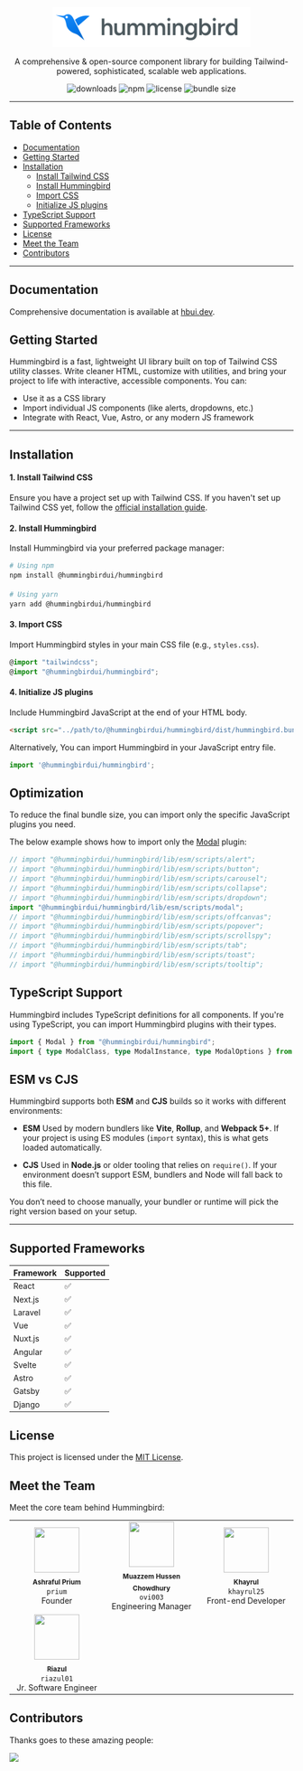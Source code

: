 <div align="center">
   <a href="https://hbui.dev/">
      <img  width="350" src='./public/images/logos/hummingbird-lg.svg' alt="Logo" class="w-10 h-10" />
   </a>

   A comprehensive & open-source component library for building Tailwind-powered, sophisticated, scalable web applications.

   ![downloads](https://img.shields.io/npm/dt/@hummingbirdui/hummingbird?style=flat-square)
   ![npm](https://img.shields.io/npm/v/@hummingbirdui/hummingbird?style=flat-square)
   ![license](https://img.shields.io/npm/l/@hummingbirdui/hummingbird?style=flat-square)
   ![bundle size](https://img.shields.io/bundlephobia/min/@hummingbirdui/hummingbird?style=flat-square)
</div>

---

## Table of Contents

- [Documentation](#documentation)
- [Getting Started](#getting-started)
- [Installation](#installation)
  - [Install Tailwind CSS](#install-tailwind-css)
  - [Install Hummingbird](#install-hummingbird)
  - [Import CSS](#import-css)
  - [Initialize JS plugins](#initialize-js-plugins)
- [TypeScript Support](#typescript-support)
- [Supported Frameworks](#-supported-frameworks)
- [License](#license)
- [Meet the Team](#meet-the-team)
- [Contributors](#contributors)

---

## Documentation

Comprehensive documentation is available at [hbui.dev](https://hbui.dev/).

## Getting Started

Hummingbird is a fast, lightweight UI library built on top of Tailwind CSS utility classes. Write cleaner HTML, customize with utilities, and bring your project to life with interactive, accessible components. You can:

- Use it as a CSS library
- Import individual JS components (like alerts, dropdowns, etc.)
- Integrate with React, Vue, Astro, or any modern JS framework

---

## Installation

#### 1. Install Tailwind CSS

Ensure you have a project set up with Tailwind CSS. If you haven't set up Tailwind CSS yet, follow the <a href="https://tailwindcss.com/docs/installation" target="_blank" rel="noopener noreferrer">official installation guide</a>.

#### 2. Install Hummingbird

Install Hummingbird via your preferred package manager:

```bash
# Using npm
npm install @hummingbirdui/hummingbird

# Using yarn
yarn add @hummingbirdui/hummingbird
````

#### 3. Import CSS

Import Hummingbird styles in your main CSS file (e.g., `styles.css`).

```ts
@import "tailwindcss";
@import "@hummingbirdui/hummingbird";
```

#### 4. Initialize JS plugins

Include Hummingbird JavaScript at the end of your HTML body.

```html
<script src="../path/to/@hummingbirdui/hummingbird/dist/hummingbird.bundle.min.js"></script>
```

Alternatively, You can import Hummingbird in your JavaScript entry file.

```ts
import '@hummingbirdui/hummingbird';
```

## Optimization

To reduce the final bundle size, you can import only the specific JavaScript plugins you need.

The below example shows how to import only the [Modal](/docs/components/modal) plugin:

```js
// import "@hummingbirdui/hummingbird/lib/esm/scripts/alert";
// import "@hummingbirdui/hummingbird/lib/esm/scripts/button";
// import "@hummingbirdui/hummingbird/lib/esm/scripts/carousel";
// import "@hummingbirdui/hummingbird/lib/esm/scripts/collapse";
// import "@hummingbirdui/hummingbird/lib/esm/scripts/dropdown";
import "@hummingbirdui/hummingbird/lib/esm/scripts/modal";
// import "@hummingbirdui/hummingbird/lib/esm/scripts/offcanvas";
// import "@hummingbirdui/hummingbird/lib/esm/scripts/popover";
// import "@hummingbirdui/hummingbird/lib/esm/scripts/scrollspy";
// import "@hummingbirdui/hummingbird/lib/esm/scripts/tab";
// import "@hummingbirdui/hummingbird/lib/esm/scripts/toast";
// import "@hummingbirdui/hummingbird/lib/esm/scripts/tooltip";
```

## TypeScript Support

Hummingbird includes TypeScript definitions for all components. If you're using TypeScript, you can import Hummingbird plugins with their types.

```ts
import { Modal } from "@hummingbirdui/hummingbird";
import { type ModalClass, type ModalInstance, type ModalOptions } from "@hummingbirdui/hummingbird";
```

## ESM vs CJS

Hummingbird supports both **ESM** and **CJS** builds so it works with different environments:

* **ESM**
  Used by modern bundlers like **Vite**, **Rollup**, and **Webpack 5+**. If your project is using ES modules (`import` syntax), this is what gets loaded automatically.

* **CJS**
  Used in **Node.js** or older tooling that relies on `require()`. If your environment doesn’t support ESM, bundlers and Node will fall back to this file.

You don’t need to choose manually, your bundler or runtime will pick the right version based on your setup.

---

## Supported Frameworks

| Framework | Supported |
| --------- | --------- |
| React     | ✅         |
| Next.js   | ✅         |
| Laravel   | ✅         |
| Vue       | ✅         |
| Nuxt.js   | ✅         |
| Angular   | ✅         |
| Svelte    | ✅         |
| Astro     | ✅         |
| Gatsby    | ✅         |
| Django    | ✅         |

## License

This project is licensed under the [MIT License](./LICENSE).

## Meet the Team

Meet the core team behind Hummingbird:

<table>
  <tr>
    <td align="center" width="200">
      <img src="https://avatars.githubusercontent.com/u/877255?v=4" width="80" height="80"/><br/>
      <sub><b>Ashraful Prium</b></sub><br/>
      <code>prium</code><br/>
      Founder
    </td>
    <td align="center" width="200">
      <img src="https://avatars.githubusercontent.com/u/12842959?v=4" width="80" height="80"/><br/>
      <sub><b>Muazzem Hussen Chowdhury</b></sub><br/>
      <code>ovi003</code><br/>
      Engineering Manager
    </td>
    <td align="center" width="200">
      <img src="https://avatars.githubusercontent.com/u/86622751?v=4" width="80" height="80"/><br/>
      <sub><b>Khayrul</b></sub><br/>
      <code>khayrul25</code><br/>
      Front-end Developer
    </td>
  </tr>
  <tr>
    <td align="center" width="200">
      <img src="https://avatars.githubusercontent.com/u/141500318?v=4" width="80" height="80"/><br/>
      <sub><b>Riazul</b></sub><br/>
      <code>riazul01</code><br/>
      Jr. Software Engineer
    </td>
    <td></td>
    <td></td>
  </tr>
</table>


## Contributors

Thanks goes to these amazing people:

<a href="https://github.com/hummingbirdui/hummingbird/graphs/contributors">
  <img src="https://contrib.rocks/image?repo=hummingbirdui/hummingbird" />
</a>
